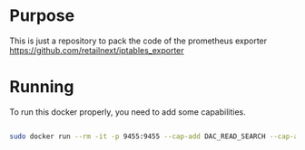 # Purpose
This is just a repository to pack the code of the prometheus exporter https://github.com/retailnext/iptables_exporter


# Running 
To run this docker properly, you need to add some capabilities. 

```bash 

sudo docker run --rm -it -p 9455:9455 --cap-add DAC_READ_SEARCH --cap-add NET_ADMIN --cap-add NET_RAW sekoialab/iptables_exporter
```
